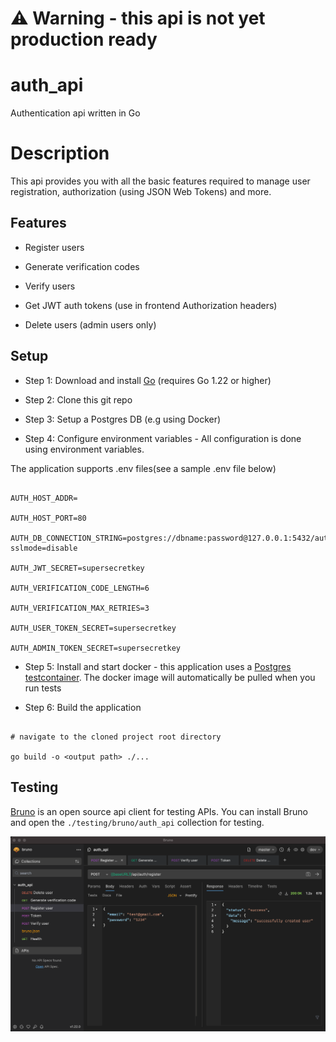 
# :warning: Warning - this api is not yet production ready

  

# auth_api

Authentication api written in Go

  

# Description

This api provides you with all the basic features required to manage user registration, authorization (using JSON Web Tokens) and more.

  

## Features

  

- Register users

- Generate verification codes

- Verify users

- Get JWT auth tokens (use in frontend Authorization headers)

- Delete users (admin users only)

  
  

## Setup

- Step 1: Download and install [Go](https://go.dev/doc/install) (requires Go 1.22 or higher)

- Step 2: Clone this git repo

- Step 3: Setup a Postgres DB (e.g using Docker)

- Step 4: Configure environment variables - All configuration is done using environment variables.

The application supports .env files(see a sample .env file below)

```

AUTH_HOST_ADDR=

AUTH_HOST_PORT=80

AUTH_DB_CONNECTION_STRING=postgres://dbname:password@127.0.0.1:5432/auth_db?sslmode=disable

AUTH_JWT_SECRET=supersecretkey

AUTH_VERIFICATION_CODE_LENGTH=6

AUTH_VERIFICATION_MAX_RETRIES=3

AUTH_USER_TOKEN_SECRET=supersecretkey

AUTH_ADMIN_TOKEN_SECRET=supersecretkey

```

- Step 5: Install and start docker - this application uses a [Postgres testcontainer](https://golang.testcontainers.org/modules/postgres/). The docker image will automatically be pulled when you run tests

- Step 6: Build the application

```console

# navigate to the cloned project root directory

go build -o <output path> ./...

```

  

## Testing

[Bruno](https://www.usebruno.com/downloads) is an open source api client for testing APIs. You can install Bruno and open the <code>./testing/bruno/auth_api</code> collection for testing.

  

![bruno image](./docs/images/bruno_auth_api.png)